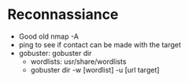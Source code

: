 # Reconnassiance

- Good old nmap -A
- ping to see if contact can be made with the target
- gobuster: gobuster dir
    - wordlists: usr/share/wordlists
    - gobuster dir -w [wordlist] -u [url target]
